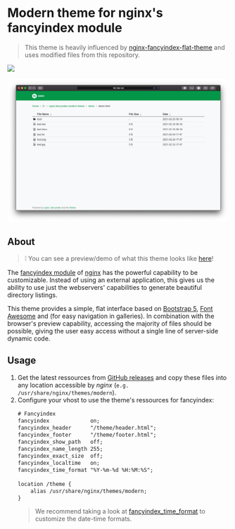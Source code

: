 # Modern theme for nginx's fancyindex module
> This theme is heavily influenced by [nginx-fancyindex-flat-theme](https://github.com/alehaa/nginx-fancyindex-flat-theme) and uses modified files from this repository.

[![](https://img.shields.io/github/issues-raw/gonace/nginx-fancyindex-modern-theme.svg?style=flat-square)](https://github.com/gonace/nginx-fancyindex-modern-theme/issues)

![](readme/screenshot.png)

## About
> :grey_exclamation: You can see a preview/demo of what this theme looks like [here](https://test.obscured.dev)!

The [fancyindex module](https://github.com/aperezdc/ngx-fancyindex) of
[nginx](http://nginx.org/) has the powerful capability to be customizable.
Instead of using an external application, this gives us the ability to use just the webservers' capabilities to generate beautiful directory listings.

This theme provides a simple, flat interface based on
[Bootstrap 5](https://getbootstrap.com), [Font Awesome](https://fontawesome.com)
and (for easy navigation in galleries). In combination with
the browser's preview capability, accessing the majority of files should be
possible, giving the user easy access without a single line of server-side
dynamic code.

## Usage
1. Get the latest ressources from [GitHub releases](https://github.com/gonace/nginx-fancyindex-modern-theme/releases) and copy
   these files into any location accessible by *nginx* (`e.g. /usr/share/nginx/themes/modern`).
2. Configure your vhost to use the theme's ressources for fancyindex:
    ```
    # Fancyindex
    fancyindex             on;
    fancyindex_header      "/theme/header.html";
    fancyindex_footer      "/theme/footer.html";
    fancyindex_show_path   off;
    fancyindex_name_length 255;
    fancyindex_exact_size  off;
    fancyindex_localtime   on;
    fancyindex_time_format "%Y-%m-%d %H:%M:%S";

    location /theme {
        alias /usr/share/nginx/themes/modern;
    }
    ```
    > We recommend taking a look at [fancyindex_time_format](https://github.com/aperezdc/ngx-fancyindex#fancyindex_time_format) to customize the date-time formats.
